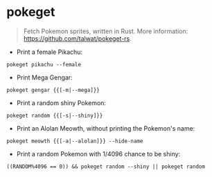 # pokeget

> Fetch Pokemon sprites, written in Rust.
> More information: <https://github.com/talwat/pokeget-rs>.

- Print a female Pikachu:

`pokeget pikachu --female`

- Print Mega Gengar:

`pokeget gengar {{[-m|--mega]}}`

- Print a random shiny Pokemon:

`pokeget random {{[-s|--shiny]}}`

- Print an Alolan Meowth, without printing the Pokemon's name:

`pokeget meowth {{[-a|--alolan]}} --hide-name`

- Print a random Pokemon with 1/4096 chance to be shiny:

`((RANDOM%4096 == 0)) && pokeget random --shiny || pokeget random`
